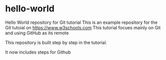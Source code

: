 # hello-world
Hello World repository for Git tutorial
This is an example repository for the Git tutoial on https://www.w3schools.com
This tutorial focues mainly on Git and using GitHub as its remote

This repository is built step by step in the tutorial.

It now includes steps for Github
